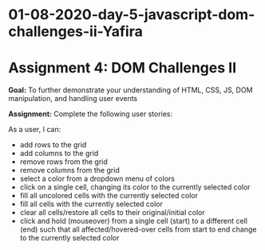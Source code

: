 # 01-08-2020-day-5-javascript-dom-challenges-ii-Yafira

# Assignment 4: DOM Challenges II

<b>Goal:</b> To further demonstrate your understanding of HTML, CSS, JS, DOM manipulation, and handling user events

<b>Assignment:</b> Complete the following user stories: <br>

As a user, I can: <br>

- add rows to the grid <br>
- add columns to the grid <br>
- remove rows from the grid <br>
- remove columns from the grid <br>
- select a color from a dropdown menu of colors <br>
- click on a single cell, changing its color to the currently selected color <br>
- fill all uncolored cells with the currently selected color <br>
- fill all cells with the currently selected color <br>
- clear all cells/restore all cells to their original/initial color <br>
- click and hold (mouseover) from a single cell (start) to a different cell (end) such that all affected/hovered-over cells from start to end change to the currently selected color <br>
